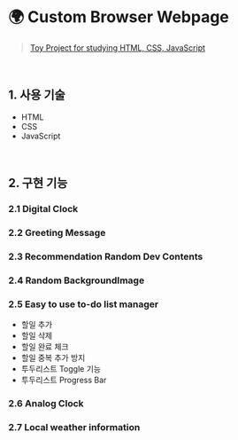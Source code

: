 # 🌍 Custom Browser Webpage

> [Toy Project for studying HTML, CSS, JavaScript]()

<br />

## 1. 사용 기술

- HTML
- CSS
- JavaScript

<br />

## 2. 구현 기능

### 2.1 Digital Clock

### 2.2 Greeting Message

### 2.3 Recommendation Random Dev Contents

### 2.4 Random BackgroundImage

### 2.5 Easy to use to-do list manager

- 할일 추가
- 할일 삭제
- 할일 완료 체크
- 할일 중복 추가 방지
- 투두리스트 Toggle 기능
- 투두리스트 Progress Bar

### 2.6 Analog Clock

### 2.7 Local weather information
